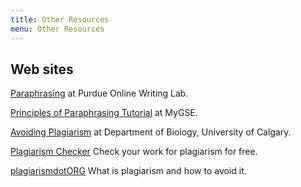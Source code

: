 ```yaml
---
title: Other Resources
menu: Other Resources
---
```


## Web sites

[Paraphrasing](http://owl.english.purdue.edu/owl/resource/619/01/) at Purdue Online Writing Lab.

[Principles of Paraphrasing Tutorial](http://isites.harvard.edu/icb/icb.do?keyword=paraphrasing) at MyGSE.

[Avoiding Plagiarism](https://bio.ucalgary.ca/undergraduate/current_students/test_understanding) at Department of Biology, University of Calgary.

[Plagiarism Checker](http://www.dustball.com/cs/plagiarism.checker/) Check your work for plagiarism for free.

[plagiarismdotORG](http://www.plagiarism.org/) What is plagiarism and how to avoid it.